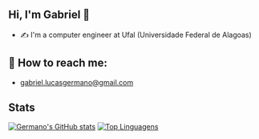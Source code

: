 ## Hi, I'm Gabriel 👋 
- :writing_hand:	I'm a computer engineer at Ufal (Universidade Federal de Alagoas) 
## :monocle_face: How to reach me: 
- gabriel.lucasgermano@gmail.com


## Stats
[![Germano's GitHub stats](https://github-readme-stats.vercel.app/api?username=gabrielgermanoo&show_icons=true&theme=radical)](https://github.com/gabrielgermanoo/github-readme-stats)
[![Top Linguagens](https://github-readme-stats.vercel.app/api/top-langs/?username=gabrielgermanoo&theme=tokyonight)](https://github.com/gabrielgermanoo/github-readme-stats)

